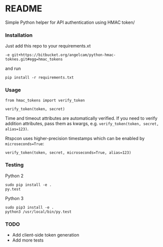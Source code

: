 # README #

Simple Python helper for API authentication using HMAC token/

### Installation ###

Just add this repo to your requirements.xt

```
-e git+https://bitbucket.org/angelcam/python-hmac-toknes.git#egg=hmac_tokens
```

and run

```
pip install -r requirements.txt
```

### Usage ###

```
from hmac_tokens import verify_token

verify_token(token, secret)
```

Time and timeout attributes are automatically verified. If you need to verify addition attributes, pass them as kwargs, e.g. ```verify_token(token, secret, alias=123)```.

Rtspcon uses higher-precision timestamps which can be enabled by ```microseconds=True```:

```
verify_token(token, secret, microseconds=True, alias=123)
```

### Testing ###

Python 2

```
sudo pip install -e .
py.test
```

Python 3

```
sudo pip3 install -e .
python3 /usr/local/bin/py.test
```

### TODO ###

* Add client-side token generation
* Add more tests